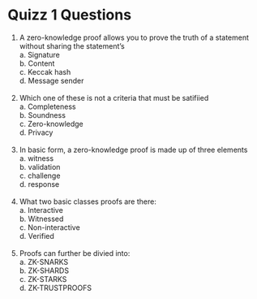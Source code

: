 # Quizz 1 Questions
1. A zero-knowledge proof allows you to prove the truth of a statement without sharing the statement’s<br>
    a. Signature<br>
    b. Content<br>
    c. Keccak hash<br>
    d. Message sender<br><br>    
2. Which one of these is not a criteria that must be satifiied<br>
    a. Completeness<br>
    b. Soundness<br>
    c. Zero-knowledge<br>
    d. Privacy<br><br>
3. In basic form, a zero-knowledge proof is made up of three elements<br>
    a. witness<br>
    b. validation<br>
    c. challenge<br>
    d. response<br><br>
4. What two basic classes proofs are there:<br>
    a. Interactive<br>
    b. Witnessed<br>
    c. Non-interactive<br>
    d. Verified<br><br>
5. Proofs can further be divied into:<br>
    a. ZK-SNARKS<br>
    b. ZK-SHARDS<br>
    c. ZK-STARKS<br>
    d. ZK-TRUSTPROOFS<br>
